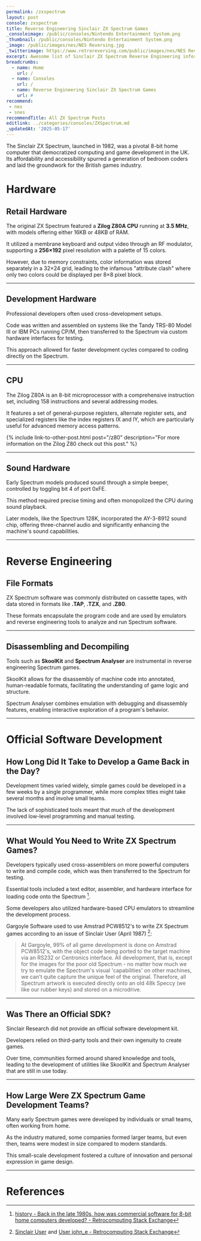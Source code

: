 ```yaml
---
permalink: /zxspectrum
layout: post
console: zxspectrum
title: Reverse Engineering Sinclair ZX Spectrum Games
_consoleimage: /public/consoles/Nintendo Entertainment System.png
_thumbnail: /public/consoles/Nintendo Entertainment System.png
_image: /public/images/nes/NES Reversing.jpg
_twitterimage: https://www.retroreversing.com/public/images/nes/NES Reversing.jpg
excerpt: Awesome list of Sinclair ZX Spectrum Reverse Engineering information
breadcrumbs:
  - name: Home
    url: /
  - name: Consoles
    url: /
  - name: Reverse Engineering Sinclair ZX Spectrum Games
    url: #
recommend: 
 - nes
 - snes
recommendTitle: All ZX Spectrum Posts
editlink: ../categories/consoles/ZXSpectrum.md
_updatedAt: '2025-05-17'
---
```

The Sinclair ZX Spectrum, launched in 1982, was a pivotal 8-bit home computer that democratized computing and game development in the UK. 
Its affordability and accessibility spurred a generation of bedroom coders and laid the groundwork for the British games industry.

# Hardware

## Retail Hardware

The original ZX Spectrum featured a **Zilog Z80A CPU** running at **3.5 MHz**, with models offering either 16KB or 48KB of RAM.

It utilized a membrane keyboard and output video through an RF modulator, supporting a **256×192** pixel resolution with a palette of 15 colors. 

However, due to memory constraints, color information was stored separately in a 32×24 grid, leading to the infamous "attribute clash" where only two colors could be displayed per 8×8 pixel block.

---
## Development Hardware

Professional developers often used cross-development setups. 

Code was written and assembled on systems like the Tandy TRS-80 Model III or IBM PCs running CP/M, then transferred to the Spectrum via custom hardware interfaces for testing. 

This approach allowed for faster development cycles compared to coding directly on the Spectrum.

---
## CPU

The Zilog Z80A is an 8-bit microprocessor with a comprehensive instruction set, including 158 instructions and several addressing modes.

It features a set of general-purpose registers, alternate register sets, and specialized registers like the index registers IX and IY, which are particularly useful for advanced memory access patterns.

{% include link-to-other-post.html post="/z80" description="For more information on the Zilog Z80 check out this post." %}

---
## Sound Hardware

Early Spectrum models produced sound through a simple beeper, controlled by toggling bit 4 of port 0xFE. 

This method required precise timing and often monopolized the CPU during sound playback. 

Later models, like the Spectrum 128K, incorporated the AY-3-8912 sound chip, offering three-channel audio and significantly enhancing the machine's sound capabilities.

---
# Reverse Engineering

## File Formats

ZX Spectrum software was commonly distributed on cassette tapes, with data stored in formats like **.TAP**, **.TZX**, and **.Z80**. 

These formats encapsulate the program code and are used by emulators and reverse engineering tools to analyze and run Spectrum software.

---
## Disassembling and Decompiling

Tools such as **SkoolKit** and **Spectrum Analyser** are instrumental in reverse engineering Spectrum games. 

SkoolKit allows for the disassembly of machine code into annotated, human-readable formats, facilitating the understanding of game logic and structure. 

Spectrum Analyser combines emulation with debugging and disassembly features, enabling interactive exploration of a program's behavior.

---
# Official Software Development

## How Long Did It Take to Develop a Game Back in the Day?

Development times varied widely, simple games could be developed in a few weeks by a single programmer, while more complex titles might take several months and involve small teams. 

The lack of sophisticated tools meant that much of the development involved low-level programming and manual testing.

---
## What Would You Need to Write ZX Spectrum Games?

Developers typically used cross-assemblers on more powerful computers to write and compile code, which was then transferred to the Spectrum for testing. 

Essential tools included a text editor, assembler, and hardware interface for loading code onto the Spectrum [^1]. 

Some developers also utilized hardware-based CPU emulators to streamline the development process.

Gargoyle Software used to use Amstrad PCW8512's to write ZX Spectrum games according to an issue of Sinclair User (April 1987) [^2]:
> At Gargoyle, 99% of all game development is done on Amstrad PCW8512's, with the object code being ported to the target machine via an RS232 or Centronics interface.
> All development, that is, except for the images for the poor old Spectrum - no matter how much we try to emulate the Spectrum's visual 'capabilities' on other machines, we can't quite capture the unique feel of the original. Therefore, all Spectrum artwork is executed directly onto an old 48k Speccy (we like our rubber keys) and stored on a microdrive.

---
## Was There an Official SDK?

Sinclair Research did not provide an official software development kit.

Developers relied on third-party tools and their own ingenuity to create games.

Over time, communities formed around shared knowledge and tools, leading to the development of utilities like SkoolKit and Spectrum Analyser that are still in use today.

---
## How Large Were ZX Spectrum Game Development Teams?

Many early Spectrum games were developed by individuals or small teams, often working from home. 

As the industry matured, some companies formed larger teams, but even then, teams were modest in size compared to modern standards. 

This small-scale development fostered a culture of innovation and personal expression in game design.

---
# References
[^1]: [history - Back in the late 1980s, how was commercial software for 8-bit home computers developed? - Retrocomputing Stack Exchange](https://retrocomputing.stackexchange.com/questions/9006/back-in-the-late-1980s-how-was-commercial-software-for-8-bit-home-computers-dev#:~:text=,file%20on%20that%20distant%20mainframe)
[^2]: [Sinclair User](https://worldofspectrum.org/archive/magazines/pages/sinclair-user/61/44) and [User john_e - Retrocomputing Stack Exchange](https://retrocomputing.stackexchange.com/users/1912/john-e)
